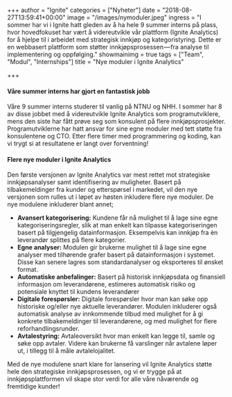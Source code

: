 +++
author = "Ignite"
categories = ["Nyheter"]
date = "2018-08-27T13:59:41+00:00"
image = "/images/nymoduler.jpeg"
ingress = "I sommer har vi i Ignite hatt gleden av å ha hele 9 summer interns på plass, hvor hovedfokuset har vært å videreutvikle vår plattform (Ignite Analytics) for å hjelpe til i arbeidet med strategisk innkjøp og kategoristyring. Dette er en webbasert plattform som støtter innkjøpsprosessen — fra analyse til implementering og oppfølging."
showmainimg = true
tags = ["Team", "Modul", "Internships"]
title = "Nye moduler i Ignite Analytics"

+++
#### Våre summer interns har gjort en fantastisk jobb

Våre 9 summer interns studerer til vanlig på NTNU og NHH. I sommer har 8 av disse jobbet med å videreutvikle Ignite Analytics som programutviklere, mens den siste har fått prøve seg som konsulent på flere innkjøpsprosjekter. Programutviklerne har hatt ansvar for sine egne moduler med tett støtte fra konsulentene og CTO. Etter flere timer med programmering og koding, kan vi trygt si at resultatene er langt over forventning!

#### Flere nye moduler i Ignite Analytics

Den første versjonen av Ignite Analytics var mest rettet mot strategiske innkjøpsanalyser samt identifisering av muligheter. Basert på tilbakemeldinger fra kunder og etterspørsel i markedet, vil den nye versjonen som rulles ut i løpet av høsten inkludere flere nye moduler. De nye modulene inkluderer blant annet;

* **Avansert kategorisering:** Kundene får nå mulighet til å lage sine egne kategoriseringsregler, slik at man enkelt kan tilpasse kategoriseringen basert på tilgjengelig datainformasjon. Eksempelvis kan innkjøp fra èn leverandør splittes på flere kategorier.
* **Egne analyser:** Modulen gir brukerne mulighet til å lage sine egne analyser med tilhørende grafer basert på datainformasjon i systemet. Disse kan senere lagres som standardanalyser og eksporteres til ønsket format.
* **Automatiske anbefalinger:** Basert på historisk innkjøpsdata og finansiell informasjon om leverandørene, estimeres automatisk risiko og potensiale knyttet til kundens leverandører
* **Digitale forespørsler:** Digitale forespørsler hvor man kan søke opp historiske og/eller nye aktuelle leverandører. Modulen inkluderer også automatisk analyse av innkommende tilbud med mulighet for å gi konkrete tilbakemeldinger til leverandørene, og med mulighet for flere reforhandlingsrunder.
* **Avtalestyring:** Avtaleoversikt hvor man enkelt kan legge til, samle og søke opp avtaler. Videre kan brukerne få varslinger når avtalene løper ut, i tillegg til å måle avtalelojalitet.

Med de nye modulene snart klare for lansering vil Ignite Analytics støtte hele den strategiske innkjøpsprosessen, og vi er trygge på at innkjøpsplattformen vil skape stor verdi for alle våre nåværende og fremtidige kunder!